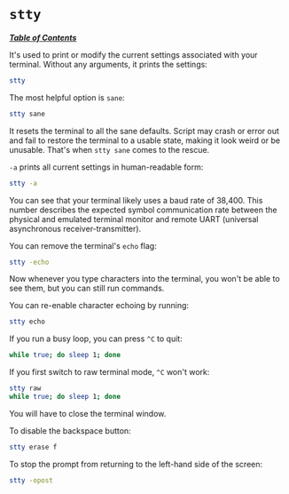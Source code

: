 # `stty`

[***Table of Contents***](/README.md)

It's used to print or modify the current settings associated with your
terminal. Without any arguments, it prints the settings:

```bash
stty
```

The most helpful option is `sane`:

```bash
stty sane
```

It resets the terminal to all the sane defaults. Script may crash or error out
and fail to restore the terminal to a usable state, making it look weird or be
unusable. That's when `stty sane` comes to the rescue.

`-a` prints all current settings in human-readable form:

```bash
stty -a
```

You can see that your terminal likely uses a baud rate of 38,400. This number
describes the expected symbol communication rate between the physical and
emulated terminal monitor and remote UART (universal asynchronous
receiver-transmitter).

You can remove the terminal's `echo` flag:

```bash
stty -echo
```

Now whenever you type characters into the terminal, you won't be able to see
them, but you can still run commands.

You can re-enable character echoing by running:

```bash
stty echo
```

If you run a busy loop, you can press `^C` to quit:

```bash
while true; do sleep 1; done
```

If you first switch to raw terminal mode, `^C` won't work:

```bash
stty raw
while true; do sleep 1; done
```

You will have to close the terminal window.

To disable the backspace button:

```bash
stty erase f
```

To stop the prompt from returning to the left-hand side of the screen:

```bash
stty -opost
```
